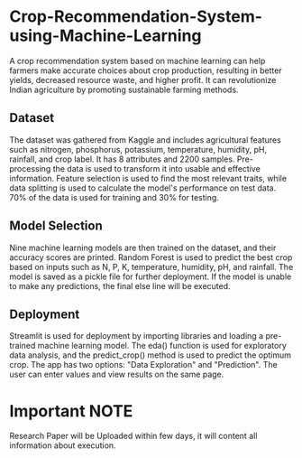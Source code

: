# Crop-Recommendation-System-using-Machine-Learning
A crop recommendation system based on machine learning can help farmers make accurate choices about crop production, resulting in better yields, decreased resource waste, and higher profit. It can revolutionize Indian agriculture by promoting sustainable farming methods.

## Dataset
The dataset was gathered from Kaggle and includes agricultural features such as nitrogen, phosphorus, potassium, temperature, humidity, pH, rainfall, and crop label. It has 8 attributes and 2200 samples.
Pre-processing the data is used to transform it into usable and effective information. Feature selection is used to find the most relevant traits, while data splitting is used to calculate the model's performance on test data. 70% of the data is used for training and 30% for testing.

## Model Selection
Nine machine learning models are then trained on the dataset, and their accuracy scores are printed.
Random Forest is used to predict the best crop based on inputs such as N, P, K, temperature, humidity, pH, and rainfall. The model is saved as a pickle file for further deployment. If the model is unable to make any predictions, the final else line will be executed.

## Deployment 
Streamlit is used for deployment by importing libraries and loading a pre-trained machine learning model. The eda() function is used for exploratory data analysis, and the predict_crop() method is used to predict the optimum crop. The app has two options: "Data Exploration" and "Prediction". The user can enter values and view results on the same page.

# Important NOTE
Research Paper will be Uploaded within few days, it will content all information about execution. 
